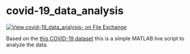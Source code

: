 # covid-19_data_analysis

[![View covid-19_data_analysis- on File Exchange](https://www.mathworks.com/matlabcentral/images/matlab-file-exchange.svg)](https://it.mathworks.com/matlabcentral/fileexchange/74556-covid-19_data_analysis)

Based on the [this COVID-19 dataset](https://github.com/pcm-dpc/COVID-19) this is a simple MATLAB 
live script to analyze the data.

